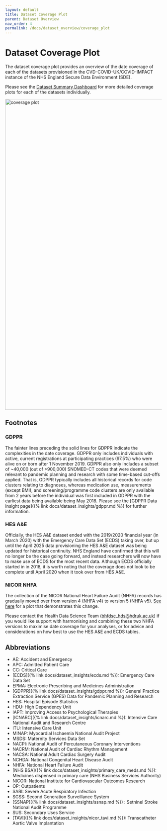 ```yaml
---
layout: default
title: Dataset Coverage Plot
parent: Dataset Overview
nav_order: 4
permalink: /docs/dataset_overview/coverage_plot
---
```


# Dataset Coverage Plot

The dataset coverage plot provides an overview of the date coverage of each of the datasets provisioned in the CVD-COVID-UK/COVID-IMPACT instance of the NHS England Secure Data Environment (SDE). 

Please see the <a href="https://bhfdatasciencecentre.org/dashboard/" target="_blank">Dataset Summary Dashboard</a> for more detailed coverage plots for each of the datasets individually. 


<a href="https://bhfdsc.github.io/documentation/assets/images/dataset_coverage_plot_Oct2025.png" target="_blank">
  <img src="https://bhfdsc.github.io/documentation/assets/images/dataset_coverage_plot_Oct2025.png" alt="coverage plot" width="1000">
</a>

## Footnotes
### GDPPR
The fainter lines preceding the solid lines for GDPPR indicate the complexities in the date coverage. GDPPR only includes individuals with active, current
registrations at participating practices (97.5%) who were alive on or born after 1 November 2019. GDPPR also only includes a subset of ~40,000 (out of >900,000) SNOMED-CT codes that were deemed relevant to pandemic planning and research with some time-based cut-offs applied. That is, GDPPR typically includes all historical records for code clusters relating to diagnoses, whereas medication use, measurements (except BMI), and screening/programme code clusters are only available from 2 years before the individual was first included in GDPPR with the earliest data being available being May 2018. Please see the [GDPPR Data Insight page]({% link docs/dataset_insights/gdppr.md %}) for further information.

### HES A&E
Officially, the HES A&E dataset ended with the 2019/2020 financial year (in March 2020) with the Emergency Care Data Set (ECDS) taking over, but up until the April 2025 data provisioning the HES A&E dataset was being updated for historical continuity. NHS England have confirmed that this will no longer be the case going forward, and instead researchers will now have to make use of ECDS for the most recent data. Although ECDS officially started in in 2018, it is worth noting that the coverage does not look to be complete until April 2020 when it took over from HES A&E. 

### NICOR NHFA
The collection of the NICOR National Heart Failure Audit (NHFA) records has gradually moved over from version 4 (NHFA v4) to version 5 (NHFA v5). <a href="https://bhfdsc.github.io/documentation/docs/useful_updates/nicor_april_2025" target="_blank">See here</a> for a plot that demonstrates this change. 

Please contact the Health Data Science Team (bhfdsc_hds@hdruk.ac.uk) if you would like support with harmonising and combining these two NHFA versions to maximise date coverage for your analyses, or for advice and considerations on how best to use the HES A&E and ECDS tables.



## Abbreviations

- AE: Accident and Emergency
- APC: Admitted Patient Care
- CC: Critical Care
- [ECDS]({% link docs/dataset_insights/ecds.md %}): Emergency Care Data Set
- EPMA: Electronic Prescribing and Medicines Administration
- [GDPPR]({% link docs/dataset_insights/gdppr.md %}): General Practice Extraction Service (GPES) Data for Pandemic Planning and Research
- HES: Hospital Episode Statistics
- HDU: High Dependency Unit
- IAPT: Improving Access to Psychological Therapies
- [ICNARC]({% link docs/dataset_insights/icnarc.md %}): Intensive Care National Audit and Research Centre
- ITU: Intensive Care Unit
- MINAP: Myocardial Ischaemia National Audit Project 
- MSDS: Maternity Services Data Set
- NACPI: National Audit of Percutaneous Coronary Interventions
- NACRM: National Audit of Cardiac Rhythm Management
- NACSA: National Adult Cardiac Surgery Audit
- NCHDA: National Congenital Heart Disease Audit
- NHFA: National Heart Failure Audit
- [NHS BSA]({% link docs/dataset_insights/primary_care_meds.md %}): Medicines dispensed in primary care (NHS Business Services Authority)
- NICOR: National Institute for Cardiovascular Outcomes Research
- OP: Outpatients
- SARI: Severe Acute Respiratory Infection
- SGSS: Second Generation Surveillance System
- [SSNAP]({% link docs/dataset_insights/ssnap.md %}) : Setninel Stroke National Audit Programme
- SUS: Secondary Uses Service
- [TAVI]({% link docs/dataset_insights/nicor_tavi.md %}): Transcatheter Aortic Valve Implantation








